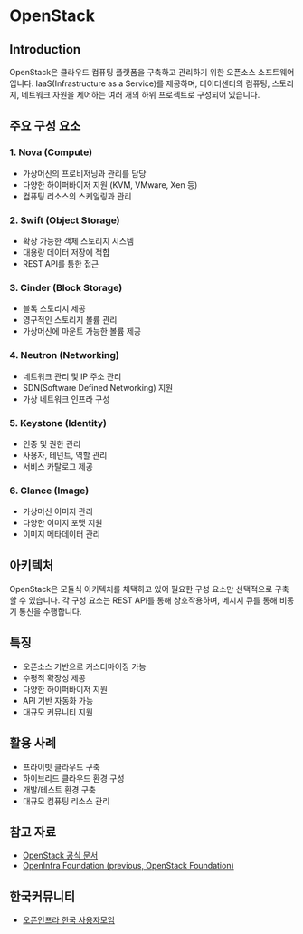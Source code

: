 # OpenStack

## Introduction
OpenStack은 클라우드 컴퓨팅 플랫폼을 구축하고 관리하기 위한 오픈소스 소프트웨어입니다. IaaS(Infrastructure as a Service)를 제공하며, 데이터센터의 컴퓨팅, 스토리지, 네트워크 자원을 제어하는 여러 개의 하위 프로젝트로 구성되어 있습니다.

## 주요 구성 요소

### 1. Nova (Compute)
* 가상머신의 프로비저닝과 관리를 담당
* 다양한 하이퍼바이저 지원 (KVM, VMware, Xen 등)
* 컴퓨팅 리소스의 스케일링과 관리

### 2. Swift (Object Storage)
* 확장 가능한 객체 스토리지 시스템
* 대용량 데이터 저장에 적합
* REST API를 통한 접근

### 3. Cinder (Block Storage)
* 블록 스토리지 제공
* 영구적인 스토리지 볼륨 관리
* 가상머신에 마운트 가능한 볼륨 제공

### 4. Neutron (Networking)
* 네트워크 관리 및 IP 주소 관리
* SDN(Software Defined Networking) 지원
* 가상 네트워크 인프라 구성

### 5. Keystone (Identity)
* 인증 및 권한 관리
* 사용자, 테넌트, 역할 관리
* 서비스 카탈로그 제공

### 6. Glance (Image)
* 가상머신 이미지 관리
* 다양한 이미지 포맷 지원
* 이미지 메타데이터 관리

## 아키텍처
OpenStack은 모듈식 아키텍처를 채택하고 있어 필요한 구성 요소만 선택적으로 구축할 수 있습니다. 각 구성 요소는 REST API를 통해 상호작용하며, 메시지 큐를 통해 비동기 통신을 수행합니다.

## 특징
* 오픈소스 기반으로 커스터마이징 가능
* 수평적 확장성 제공
* 다양한 하이퍼바이저 지원
* API 기반 자동화 가능
* 대규모 커뮤니티 지원

## 활용 사례
* 프라이빗 클라우드 구축
* 하이브리드 클라우드 환경 구성
* 개발/테스트 환경 구축
* 대규모 컴퓨팅 리소스 관리

## 참고 자료
* [OpenStack 공식 문서](https://docs.openstack.org/)
* [OpenInfra Foundation (previous, OpenStack Foundation)](https://openinfra.dev/)

## 한국커뮤니티
- [오픈인프라 한국 사용자모임](https://openinfra-kr.org/)
